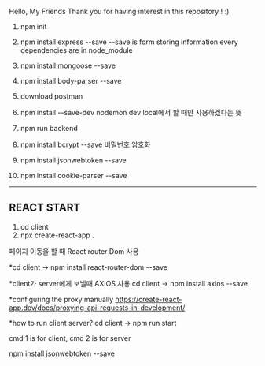 Hello, My Friends
Thank you for having interest in this repository ! :)

1. npm init
2. npm install express --save
--save is form storing information
every dependencies are in node_module

3. npm install mongoose --save

4. npm install body-parser --save

5. download postman

6. npm install --save-dev nodemon
dev local에서 할 때만 사용하겠다는 뜻

7. npm run backend

8. npm install bcrypt --save 
비밀번호 암호화

9. npm install jsonwebtoken --save
10. npm install cookie-parser --save

------------------------------------------
REACT START
------------------------------------------

1. cd client
2. npx create-react-app .

페이지 이동을 할 때 React router Dom 사용

*cd client -> npm install react-router-dom --save

*client가 server에게 보낼때 AXIOS 사용
cd client -> npm install axios --save

*configuring the proxy manually
https://create-react-app.dev/docs/proxying-api-requests-in-development/


*how to run client server? 
cd client -> npm run start

cmd 1 is for client, cmd 2 is for server

npm install jsonwebtoken --save